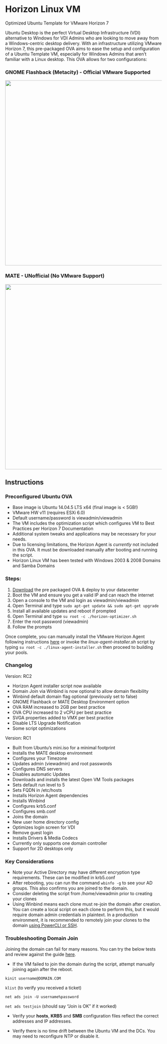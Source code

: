 # Horizon Linux VM
Optimized Ubuntu Template for VMware Horizon 7

Ubuntu Desktop is the perfect Virtual Desktop Infrastructure (VDI) alternative to Windows for VDI Admins who are looking to move away from a Windows-centric desktop delivery. With an infrastructure utilizing VMware Horizon 7, this pre-packaged OVA aims to ease the setup and configuration of a Ubuntu Template VM, especially for Windows Admins that aren’t familiar with a Linux desktop. This OVA allows for two configurations:

### GNOME Flashback (Metacity) - Official VMware Supported
<p align="center"><img src="https://cloud.githubusercontent.com/assets/13758243/20696129/c0cd753c-b5ae-11e6-8ea6-7c52087fbdaa.png" height="593" width="765"></p>

### MATE - UNofficial (No VMware Support)
<p align="center"><img src="https://cloud.githubusercontent.com/assets/13758243/20411504/fef10d34-acde-11e6-8a1f-1a03620fb9fc.png" height="593" width="765"></p>

## Instructions

### Preconfigured Ubuntu OVA
* Base image is Ubuntu 14.04.5 LTS x64 (final image is < 5GB!)
* VMware HW v11 (requires ESXi 6.0)
* Default username/password is viewadmin/viewadmin
* The VM includes the optimization script which configures VM to Best Practices per Horizon 7 Documentation
* Additional system tweaks and applications may be necessary for your needs. 
* Due to licensing limitations, the Horizon Agent is _currently_ not included in this OVA. It must be downloaded manually after booting and running the script. 
* Horizon Linux VM has been tested with Windows 2003 & 2008 Domains and Samba Domains

### Steps:
1. [Download](https://rakdom.asuscomm.com/owncloud/s/77XOOVUiEHoAScs) the pre packaged OVA & deploy to your datacenter
2. Boot the VM and ensure you get a valid IP and can reach the internet
3. Open a console to the VM and login as viewadmin/viewadmin
4. Open Terminal and type `sudo apt-get update && sudo apt-get upgrade`
5. Install all available updates and reboot if prompted
6. Open Terminal and type `su root -c ./horizon-optimizer.sh`
7. Enter the root password (viewadmin)
8. Follow the prompts

Once complete, you can manually install the VMware Horizon Agent following instructions [here](http://pubs.vmware.com/horizon-7-view/topic/com.vmware.horizon-view.linuxdesktops702.doc/GUID-F1CE6329-250C-44BF-9708-7155539275E1.html) or invoke the _linux-agent-installer.sh_ script by typing `su root -c ./linux-agent-installer.sh` then proceed to building your pools.


### Changelog
Version: RC2

* Horizon Agent installer script now available
* Domain Join via Winbind is now optional to allow domain flexibility 
* Winbind default domain flag optional (previously set to false)
* GNOME Flashback or MATE Desktop Environment option
* OVA RAM increased to 2GB per best practice
* OVA CPU increased to 2 vCPU per best practice
* SVGA properties added to VMX per best practice
* Disable LTS Upgrade Notification
* Some script optimizations

Version: RC1

* Built from Ubuntu’s mini.iso for a minimal footprint
* Installs the MATE desktop environment
* Configures your Timezone
* Updates admin (viewadmin) and root passwords
* Configures DNS servers
* Disables automatic Updates
* Downloads and installs the latest Open VM Tools packages
* Sets default run level to 5
* Sets FQDN in /etc/hosts
* Installs Horizon Agent dependencies
* Installs Winbind
* Configures krb5.conf
* Configures smb.conf
* Joins the domain
* New user home directory config
* Optimizes login screen for VDI
* Remove guest login
* Installs Drivers & Media Codecs
* Currently only supports one domain controller
* Support for 2D desktops only

### Key Considerations

* Note your Active Directory may have different encryption type requirements. These can be modified in krb5.conf 
* After rebooting, you can run the command `wbinfo -g` to see your AD groups. This also confirms you are joined to the domain.
* Consider deleting the script from /home/viewadmin prior to creating your clones
* Using Winbind means each clone must re-join the domain after creation. You can create a local script on each clone to perform this, but it would require domain admin credentials in plaintext. In a production environment, it is recommended to remotely join your clones to the domain [using PowerCLI or SSH](http://pubs.vmware.com/horizon-7-view/topic/com.vmware.horizon-view.linuxdesktops702.doc/GUID-0C6CE923-3CBB-4006-9081-807B62F474DF.html).


### Troubleshooting Domain Join

Joining the domain can fail for many reasons. You can try the below tests and review against the guide [here](https://thatvirtualboy.com/2016/09/27/deploying-linux-vdi-pools-with-horizon-7/#::Configure-Ubuntu-to-Integrate-with-Active-Directory).

* If the VM failed to join the domain during the script, attempt manually joining again after the reboot.

`kinit username@DOMAIN.COM`

`klist` (to verify you received a ticket)

`net ads join -U username%password`

`net ads testjoin` (should say “Join is OK” if it worked)

* Verify your **hosts**, **KRB5** and **SMB** configuration files reflect the correct addresses and IP addresses.

* Verify there is no time drift between the Ubuntu VM and the DCs. You may need to reconfigure NTP or disable it.
